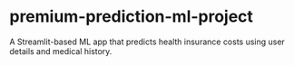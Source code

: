 # premium-prediction-ml-project
A Streamlit-based ML app that predicts health insurance costs using user details and medical history.
